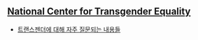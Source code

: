 ## [National Center for Transgender Equality](https://en.wikipedia.org/wiki/National_Center_for_Transgender_Equality)
- [트랜스젠더에 대해 자주 질문되는 내용들](./NCTE/frequently_asked_questions.md)
